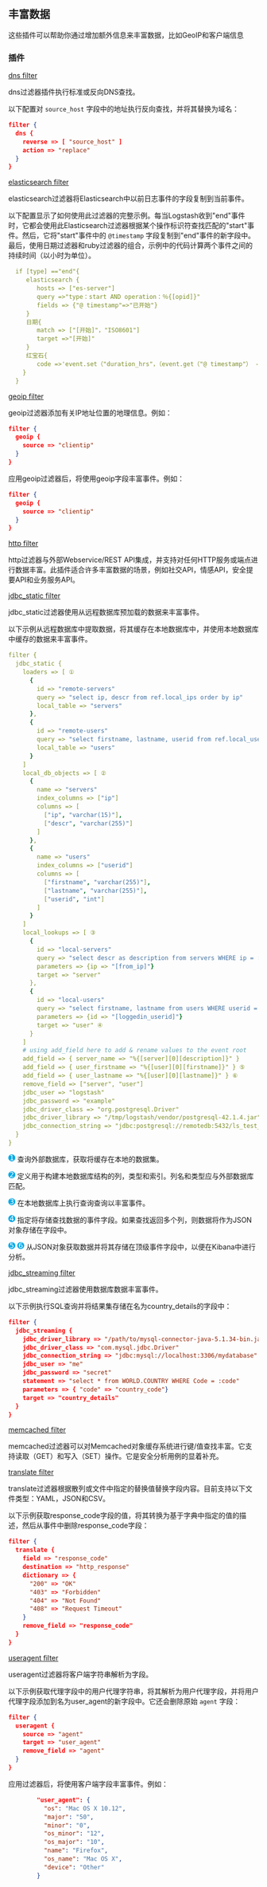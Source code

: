 ## 丰富数据

这些插件可以帮助你通过增加额外信息来丰富数据，比如GeoIP和客户端信息

### 插件

[dns filter](../19-Filter-plugins/dns.md)

dns过滤器插件执行标准或反向DNS查找。

以下配置对 `source_host` 字段中的地址执行反向查找，并将其替换为域名：

```json
filter {
  dns {
    reverse => [ "source_host" ]
    action => "replace"
  }
}
```

[elasticsearch filter](../19-Filter-plugins/elasticsearch.md)

elasticsearch过滤器将Elasticsearch中以前日志事件的字段复制到当前事件。

以下配置显示了如何使用此过滤器的完整示例。每当Logstash收到"end"事件时，它都会使用此Elasticsearch过滤器根据某个操作标识符查找匹配的"start"事件。然后，它将"start"事件中的 `@timestamp` 字段复制到"end"事件的新字段中。最后，使用日期过滤器和ruby过滤器的组合，示例中的代码计算两个事件之间的持续时间（以小时为单位）。

```yaml
  if [type] =="end"{
     elasticsearch {
        hosts => ["es-server"]
        query =>"type：start AND operation：％{[opid]}"
        fields => {"@ timestamp"=>"已开始"}
     }
     日期{
        match => ["[开始]"，"ISO8601"]
        target =>"[开始]"
     }
     红宝石{
        code =>'event.set（"duration_hrs"，（event.get（"@ timestamp"） -  event.get（"started"））/ 3600）rescue nil'
    }
  }
```
[geoip filter](../19-Filter-plugins/geoip.md)

geoip过滤器添加有关IP地址位置的地理信息。例如：

```json
filter {
  geoip {
    source => "clientip"
  }
}
```

应用geoip过滤器后，将使用geoip字段丰富事件。例如：

```json
filter {
  geoip {
    source => "clientip"
  }
}
```

[http filter](../19-Filter-plugins/http.md)

http过滤器与外部Webservice/REST API集成，并支持对任何HTTP服务或端点进行数据丰富。此插件适合许多丰富数据的场景，例如社交API，情感API，安全提要API和业务服务API。

[jdbc_static filter](../19-Filter-plugins/jdbc_static.md)

jdbc_static过滤器使用从远程数据库预加载的数据来丰富事件。

以下示例从远程数据库中提取数据，将其缓存在本地数据库中，并使用本地数据库中缓存的数据来丰富事件。

```yaml
filter {
  jdbc_static {
    loaders => [ ①
      {
        id => "remote-servers"
        query => "select ip, descr from ref.local_ips order by ip"
        local_table => "servers"
      },
      {
        id => "remote-users"
        query => "select firstname, lastname, userid from ref.local_users order by userid"
        local_table => "users"
      }
    ]
    local_db_objects => [ ②
      {
        name => "servers"
        index_columns => ["ip"]
        columns => [
          ["ip", "varchar(15)"],
          ["descr", "varchar(255)"]
        ]
      },
      {
        name => "users"
        index_columns => ["userid"]
        columns => [
          ["firstname", "varchar(255)"],
          ["lastname", "varchar(255)"],
          ["userid", "int"]
        ]
      }
    ]
    local_lookups => [ ③
      {
        id => "local-servers"
        query => "select descr as description from servers WHERE ip = :ip"
        parameters => {ip => "[from_ip]"}
        target => "server"
      },
      {
        id => "local-users"
        query => "select firstname, lastname from users WHERE userid = :id"
        parameters => {id => "[loggedin_userid]"}
        target => "user" ④
      }
    ]
    # using add_field here to add & rename values to the event root
    add_field => { server_name => "%{[server][0][description]}" }
    add_field => { user_firstname => "%{[user][0][firstname]}" } ⑤
    add_field => { user_lastname => "%{[user][0][lastname]}" } ⑥
    remove_field => ["server", "user"]
    jdbc_user => "logstash"
    jdbc_password => "example"
    jdbc_driver_class => "org.postgresql.Driver"
    jdbc_driver_library => "/tmp/logstash/vendor/postgresql-42.1.4.jar"
    jdbc_connection_string => "jdbc:postgresql://remotedb:5432/ls_test_2"
  }
}
```

![1](../source/images/common/1.png) 查询外部数据库，获取将缓存在本地的数据集。

![2](../source/images/common/2.png) 定义用于构建本地数据库结构的列，类型和索引。列名和类型应与外部数据库匹配。

![3](../source/images/common/3.png) 在本地数据库上执行查询查询以丰富事件。

![4](../source/images/common/4.png) 指定将存储查找数据的事件字段。如果查找返回多个列，则数据将作为JSON对象存储在字段中。

![5](../source/images/common/5.png) ![6](../source/images/common/6.png) 从JSON对象获取数据并将其存储在顶级事件字段中，以便在Kibana中进行分析。

[jdbc_streaming filter](../19-Filter-plugins/jdbc_streaming.md)

jdbc_streaming过滤器使用数据库数据丰富事件。

以下示例执行SQL查询并将结果集存储在名为country_details的字段中：

```json
filter {
  jdbc_streaming {
    jdbc_driver_library => "/path/to/mysql-connector-java-5.1.34-bin.jar"
    jdbc_driver_class => "com.mysql.jdbc.Driver"
    jdbc_connection_string => "jdbc:mysql://localhost:3306/mydatabase"
    jdbc_user => "me"
    jdbc_password => "secret"
    statement => "select * from WORLD.COUNTRY WHERE Code = :code"
    parameters => { "code" => "country_code"}
    target => "country_details"
  }
}
```

[memcached filter](../19-Filter-plugins/memcached.md)

memcached过滤器可以对Memcached对象缓存系统进行键/值查找丰富。它支持读取（GET）和写入（SET）操作。它是安全分析用例的显着补充。

[translate filter](../19-Filter-plugins/translate.md)

translate过滤器根据散列或文件中指定的替换值替换字段内容。目前支持以下文件类型：YAML，JSON和CSV。

以下示例获取response_code字段的值，将其转换为基于字典中指定的值的描述，然后从事件中删除response_code字段：

```json
filter {
  translate {
    field => "response_code"
    destination => "http_response"
    dictionary => {
      "200" => "OK"
      "403" => "Forbidden"
      "404" => "Not Found"
      "408" => "Request Timeout"
    }
    remove_field => "response_code"
  }
}
```

[useragent filter](../19-Filter-plugins/useragent.md)

useragent过滤器将客户端字符串解析为字段。

以下示例获取代理字段中的用户代理字符串，将其解析为用户代理字段，并将用户代理字段添加到名为user_agent的新字段中。它还会删除原始 `agent` 字段：

```json
filter {
  useragent {
    source => "agent"
    target => "user_agent"
    remove_field => "agent"
  }
}
```

应用过滤器后，将使用客户端字段丰富事件。例如：

```json
        "user_agent": {
          "os": "Mac OS X 10.12",
          "major": "50",
          "minor": "0",
          "os_minor": "12",
          "os_major": "10",
          "name": "Firefox",
          "os_name": "Mac OS X",
          "device": "Other"
        }
```
